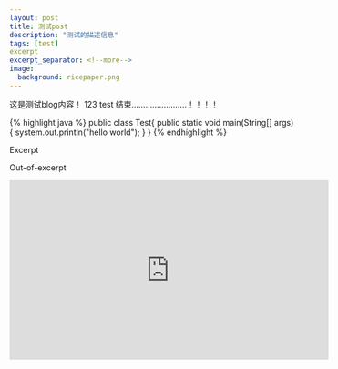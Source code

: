 ```yaml
---
layout: post
title: 测试post
description: "测试的描述信息"
tags: [test]
excerpt
excerpt_separator: <!--more-->
image:
  background: ricepaper.png
---
```


这是测试blog内容！
123
test
结束……………………！！！！

{% highlight java %}
public class Test{
    public static void main(String[] args) {
        system.out.println("hello world");
    }
}
{% endhighlight %}

Excerpt
<!--more-->
Out-of-excerpt

<iframe width="560" height="315" src="http://player.youku.com/embed/XMTMzNTU5ODk2NA==" frameborder="0"> </iframe>

<figure>
    <a href="http://img2.3lian.com/2014/f7/5/d/22.jpg"><img src="http://img2.3lian.com/2014/f7/5/d/22.jpg" alt=""></a>
</figure>

